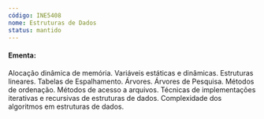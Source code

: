 ```yaml
---
código: INE5408
nome: Estruturas de Dados
status: mantido
---
```


#### Ementa:
Alocação dinâmica de memória. Variáveis estáticas e dinâmicas. Estruturas lineares. Tabelas de Espalhamento. Árvores. Árvores de Pesquisa. Métodos de ordenação. Métodos de acesso a arquivos. Técnicas de implementações iterativas e recursivas de estruturas de dados. Complexidade dos algoritmos em estruturas de dados. 

